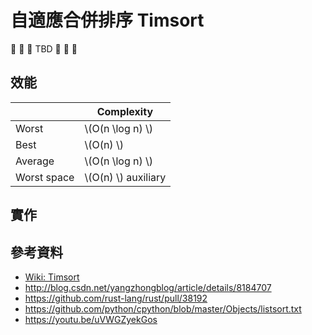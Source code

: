 # 自適應合併排序 Timsort

🚧 🚧 🚧 TBD 🚧 🚧 🚧

## 效能

|              | Complexity         |
| ------------ | ------------------ |
| Worst        | \\(O(n \log n) \\) |
| Best         | \\(O(n) \\)        |
| Average      | \\(O(n \log n) \\) |
| Worst space  | \\(O(n) \\) auxiliary   |

## 實作

## 參考資料

- [Wiki: Timsort](https://en.wikipedia.org/wiki/Timsort)
- http://blog.csdn.net/yangzhongblog/article/details/8184707
- https://github.com/rust-lang/rust/pull/38192
- https://github.com/python/cpython/blob/master/Objects/listsort.txt
- https://youtu.be/uVWGZyekGos
